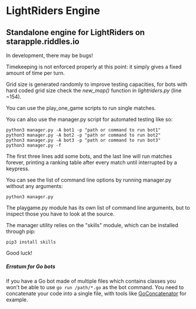 LightRiders Engine
=========================

Standalone engine for LightRiders on starapple.riddles.io
---------------------------------------------------------

In development, there may be bugs!

Timekeeping is not enforced properly at this point: it simply gives a fixed amount of time per turn.

Grid size is generated randomly to improve testing capacities, for bots with hard coded grid size check the *new_map()* function in *lightriders.py* (line ~154).

You can use the play_one_game scripts to run single matches.

You can also use the manager.py script for automated testing like so:

    python3 manager.py -A bot1 -p "path or command to run bot1"
    python3 manager.py -A bot2 -p "path or command to run bot2"
    python3 manager.py -A bot3 -p "path or command to run bot3"
    python3 manager.py -f

The first three lines add some bots, and the last line will run matches forever, printing a ranking table after every match until interrupted by a keypress.

You can see the list of command line options by running manager.py without any arguments:

    python3 manager.py

The playgame.py module has its own list of command line arguments, but to inspect those you have to look at the source.

The manager utility relies on the "skills" module, which can be installed through pip:

    pip3 install skills

Good luck!

##### Erratum for Go bots
If you have a Go bot made of multiple files which contains classes you won't be able to use `go run /path/*.go` as the bot command. You need to concatenate your code into a single file, with tools like [GoConcatenator](https://github.com/royerk/Python-GoConcatenator) for example.
